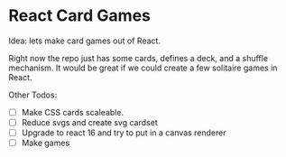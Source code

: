 React Card Games
===

Idea: lets make card games out of React.

Right now the repo just has some cards, defines a deck, and a shuffle mechanism. It would be great if we could create a few solitaire games in React.

Other Todos:
- [ ] Make CSS cards scaleable.
- [ ] Reduce svgs and create svg cardset
- [ ] Upgrade to react 16 and try to put in a canvas renderer
- [ ] Make games
